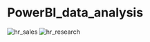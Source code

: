 # PowerBI_data_analysis
![hr_sales](https://github.com/abdulrauf1290/PowerBI_data_analysis/assets/126774164/25c994a9-8906-49df-969a-64b7fceffc93)
![hr_research](https://github.com/abdulrauf1290/PowerBI_data_analysis/assets/126774164/2d967060-4928-4d44-bafd-c2234bd1b171)

